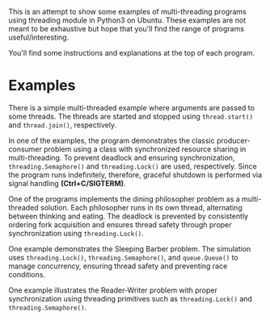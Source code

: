 This is an attempt to show some examples of multi-threading programs using threading module in Python3 on Ubuntu. These examples are not meant to be exhaustive but hope that you'll find the range of programs useful/interesting. 

You'll find some instructions and explanations at the top of each program.

# Examples

There is a simple multi-threaded example where arguments are passed to some threads. The threads are started and stopped using ```thread.start()``` and ```thread.join()```, respectively.

In one of the examples, the program demonstrates the classic producer-consumer problem using a class with synchronized resource sharing in multi-threading. To prevent deadlock and ensuring synchronization, ```threading.Semaphore()``` and ```threading.Lock()``` are used, respectively. Since the program runs indefinitely, therefore, graceful shutdown is performed via signal handling **(Ctrl+C/SIGTERM)**.

One of the programs implements the dining philosopher problem as a multi-threaded solution. Each philosopher runs in its own thread, alternating between thinking and eating. The deadlock is prevented by consistently ordering fork acquisition and ensures thread safety 
through proper synchronization using ```threading.Lock()```.

One example demonstrates the Sleeping Barber problem. The simulation uses ```threading.Lock()```, ```threading.Semaphore()```, and ```queue.Queue()``` to manage concurrency, ensuring thread safety and preventing race conditions.

One example illustrates the Reader-Writer problem with proper synchronization using threading primitives such as ```threading.Lock()``` and ```threading.Semaphore()```.